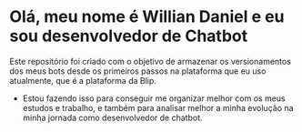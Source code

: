 # Olá, meu nome é Willian Daniel e eu sou desenvolvedor de Chatbot

Este repositório foi criado com o objetivo de armazenar os versionamentos dos meus bots desde os primeiros passos na plataforma que eu uso atualmente, que é a plataforma da Blip.

- Estou fazendo isso para conseguir me organizar melhor com os meus estudos e trabalho, e também para analisar melhor a minha evolução na minha jornada como desenvolvedor de chatbot.
